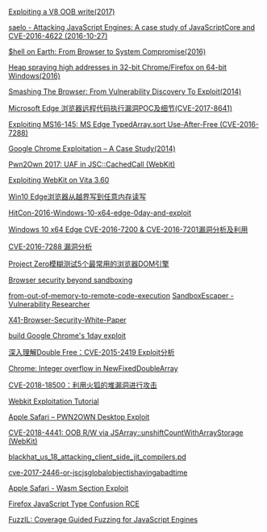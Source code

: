 [Exploiting a V8 OOB write(2017)]( https://halbecaf.com/2017/05/24/exploiting-a-v8-oob-write/)

[saelo - Attacking JavaScript Engines: A case study of JavaScriptCore and CVE-2016-4622 (2016-10-27)](http://phrack.org/papers/attacking_javascript_engines.html)

[$hell on Earth: From Browser to System Compromise(2016)]( https://www.blackhat.com/docs/us-16/materials/us-16-Molinyawe-Shell-On-Earth-From-Browser-To-System-Compromise-wp.pdf)

[Heap spraying high addresses in 32-bit Chrome/Firefox on 64-bit Windows(2016)](http://blog.skylined.nl/20160622001.html)

[Smashing The Browser: From Vulnerability Discovery To Exploit(2014)](https://hitcon.org/2014/downloads/P1_06_Chen%20Zhang%20-%20Smashing%20The%20Browser%20-%20From%20Vulnerability%20Discovery%20To%20Exploit.pdf)

[Microsoft Edge 浏览器远程代码执行漏洞POC及细节(CVE-2017-8641)](http://www.cnblogs.com/SecurityKid/p/7414028.html)

[Exploiting MS16-145: MS Edge TypedArray.sort Use-After-Free (CVE-2016-7288)](https://blog.quarkslab.com/exploiting-ms16-145-ms-edge-typedarraysort-use-after-free-cve-2016-7288.html)

[Google Chrome Exploitation – A Case Study(2014)](https://researchcenter.paloaltonetworks.com/2014/12/google-chrome-exploitation-case-study)

[Pwn2Own 2017: UAF in JSC::CachedCall (WebKit)](https://phoenhex.re/2017-05-04/pwn2own17-cachedcall-uaf)

[Exploiting WebKit on Vita 3.60](https://blog.xyz.is/2016/webkit-360.html)

[Win10 Edge浏览器从越界写到任意内存读写](http://www.freebuf.com/articles/system/121690.html)

[HitCon-2016-Windows-10-x64-edge-0day-and-exploit](https://github.com/exp-sky/HitCon-2016-Windows-10-x64-edge-0day-and-exploit/blob/master/Windows%2010%20x64%20edge%200day%20and%20exploit.pdf)

[Windows 10 x64 Edge CVE-2016-7200 & CVE-2016-7201漏洞分析及利用](http://repwn.com/archives/25/)

[CVE-2016-7288 漏洞分析](http://www.jianshu.com/p/5a599063f8b2)

[Project Zero模糊测试5个最常用的浏览器DOM引擎](https://googleprojectzero.blogspot.de/2017/09/the-great-dom-fuzz-off-of-2017.html)

[Browser security beyond sandboxing](https://blogs.technet.microsoft.com/mmpc/2017/10/18/browser-security-beyond-sandboxing/?platform=hootsuite)

[from-out-of-memory-to-remote-code-execution](https://speakerdeck.com/yukichen/from-out-of-memory-to-remote-code-execution)
[SandboxEscaper - Vulnerability Researcher](http://sandboxescaper.blogspot.be/2018/01/escaping-edge-sandbox.html)

[X41-Browser-Security-White-Paper](https://browser-security.x41-dsec.de/X41-Browser-Security-White-Paper.pdf)

[build Google Chrome's 1day exploit](https://github.com/theori-io/zer0con2018_bpak/blob/master/Chrome_Analysis_Zer0Con_2018_Final.pdf)

[深入理解Double Free：CVE-2015-2419 Exploit分析](https://www.freebuf.com/vuls/188558.html)

[Chrome: Integer overflow in NewFixedDoubleArray](https://bugs.chromium.org/p/project-zero/issues/detail?id=1793)

[CVE-2018-18500：利用火狐的堆漏洞进行攻击](https://paper.tuisec.win/detail/7dd2bb601c1cdac)

[Webkit Exploitation Tutorial](http://www.auxy.xyz/tutorial/2018/12/05/Webkit-Exp-Tutorial.html)

[Apple Safari –
PWN2OWN Desktop
Exploit](https://labs.mwrinfosecurity.com/assets/BlogFiles/apple-safari-pwn2own-vuln-write-up-2018-10-29-final.pdf)

[CVE-2018-4441: OOB R/W via JSArray::unshiftCountWithArrayStorage (WebKit)](https://melligra.fun/webkit/2019/02/15/cve-2018-4441/)

[blackhat_us_18_attacking_client_side_jit_compilers.pd](https://saelo.github.io/presentations/blackhat_us_18_attacking_client_side_jit_compilers.pdf)

[cve-2017-2446-or-jscjsglobalobjectishavingabadtime](https://doar-e.github.io/blog/2018/07/14/cve-2017-2446-or-jscjsglobalobjectishavingabadtime/)

[Apple Safari - Wasm
Section Exploit ](https://labs.mwrinfosecurity.com/assets/BlogFiles/apple-safari-wasm-section-vuln-write-up-2018-04-16.pdf)

[Firefox JavaScript Type Confusion RCE](https://ssd-disclosure.com/archives/3765)

[FuzzIL: Coverage Guided Fuzzing for
JavaScript Engines](https://saelo.github.io/papers/thesis.pdf)

